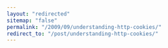 ```yaml
---
layout: "redirected"
sitemap: "false"
permalink: "/2009/09/understanding-http-cookies/"
redirect_to: "/post/understanding-http-cookies/"
---
```




